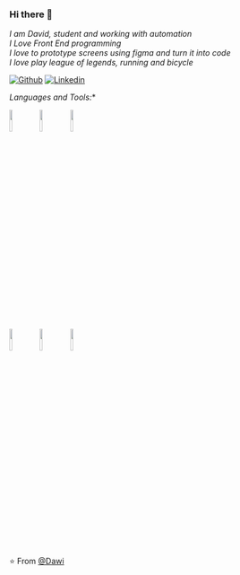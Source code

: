 ### Hi there 👋

*I am David, student and working with automation*
<br />
*I Love Front End programming*
<br />
*I love to prototype screens using figma and turn it into code*
<br />
*I love play league of legends, running and bicycle*
<br />
                                                                                                                                
[![Github](https://img.shields.io/badge/-Github-000?style=flat&logo=Github&logoColor=white)](https://github.com/Dawi-Formidavel)
[![Linkedin](https://img.shields.io/badge/-LinkedIn-blue?style=flat&logo=Linkedin&logoColor=white)](https://www.linkedin.com/in/david-messias-959900120/)
  

  *Languages and Tools:** 

<!-- Your github readme stats
You can use this api: https://github.com/anuraghazra/github-readme-stats
-->
 
  <!-- Your languages and tools. Be careful with the alignment. 
  You can use this sites to get logos: https://www.vectorlogo.zone or https://simpleicons.org/
  -->
  <code><img width="10%" src="https://www.vectorlogo.zone/logos/java/java-ar21.svg"></code>
  <code><img width="10%" src="https://www.vectorlogo.zone/logos/git-scm/git-scm-ar21.svg"></code>
  <code><img width="10%" src="https://www.vectorlogo.zone/logos/gnu_bash/gnu_bash-ar21.svg"></code>
   <br />
   <code><img width="10%" src="https://www.vectorlogo.zone/logos/javascript/javascript-horizontal.svg"></code>
   <code><img width="10%" src="https://www.vectorlogo.zone/logos/ubuntu/ubuntu-ar21.svg"></code>
   <code><img width="10%" src="https://www.vectorlogo.zone/logos/reactjs/reactjs-ar21.svg"></code>
   <br />
</p>

⭐️ From [@Dawi](https://github.com/Dawi-Formidavel)
